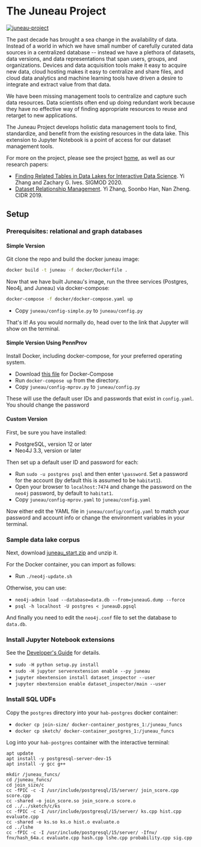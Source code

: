 # The Juneau Project

[![juneau-project](https://circleci.com/gh/juneau-project/juneau.svg?style=shield)](https://app.circleci.com/pipelines/github/juneau-project)
 
The past decade has brought a sea change in the availability of data. Instead of a world in which we have small number 
of carefully curated data sources in a centralized database -- instead we have a plethora of datasets, data versions, 
and data representations that span users, groups, and organizations. Devices and data acquisition tools make it easy to 
acquire new data, cloud hosting makes it easy to centralize and share files, and cloud data analytics and machine learning
 tools have driven a desire to integrate and extract value from that data.

We have been missing management tools to centralize and capture such data resources. Data scientists often end up doing
 redundant work because they have no effective way of finding appropriate resources to reuse and retarget to new applications.

The Juneau Project develops holistic data management tools to find, standardize, and benefit from the existing resources
 in the data lake.  This extension to Jupyter Notebook is a point of access for our dataset management tools. 

For more on the project, please see the project
[home](https://dbappserv.cis.upenn.edu/home/?q=node/259), as well as our research papers:

* [Finding Related Tables in Data Lakes for Interactive Data Science](https://www.cis.upenn.edu/~zives/research/Finding_Related_Tables_in_Data_Lakes_for_Interactive_Data_Science.pdf). Yi Zhang and Zachary G. Ives. SIGMOD 2020.
* [Dataset Relationship Management](http://cidrdb.org/cidr2019/papers/p55-ives-cidr19.pdf). Yi Zhang, Soonbo Han, Nan Zheng. CIDR 2019.

## Setup

### Prerequisites: relational and graph databases

#### Simple Version

Git clone the repo and build the docker juneau image:

```bash
docker build -t juneau -f docker/Dockerfile .
```

Now that we have built Juneau's image, run the three services (Postgres, Neo4j, and Juneau) via
docker-compose:

```bash
docker-compose -f docker/docker-compose.yaml up
```

* Copy `juneau/config-simple.py` to `juneau/config.py`

That's it! As you would normally do, head over to the link that Jupyter will show on the terminal.


#### Simple Version Using PennProv

Install Docker, including docker-compose, for your preferred operating system.

* Download [this file](https://bitbucket.org/penndb/pennprov/raw/f6fa02fdebdd1bf99a6abc25f56b9dcaf4d28e26/docker-container/docker-compose.yml) for Docker-Compose
* Run `docker-compose up` from the directory.
* Copy `juneau/config-mprov.py` to `juneau/config.py`

These will use the default user IDs and passwords that exist in `config.yaml`.  You should change the password 

#### Custom Version

First, be sure you have installed:

* PostgreSQL, version 12 or later
* Neo4J 3.3, version or later

Then set up a default user ID and password for each: 

* Run `sudo -u postgres psql` and then enter `\password`.  Set a password for the account (by default this is assumed to be `habitat1`).
* Open your browser to `localhost:7474` and change the password on the `neo4j` password, by default to `habitat1`.
* Copy `juneau/config-mprov.yaml` to `juneau/config.yaml` 

Now either edit the YAML file in `juneau/config/config.yaml` to match your password and account info or
change the environment variables in your terminal.

### Sample data lake corpus

Next, download [juneau_start.zip](https://slack-files.com/T239LE4BH-F017E751CR2-dc5d4c5c86) and unzip it.

For the Docker container, you can import as follows:
* Run `./neo4j-update.sh`

Otherwise, you can use:
* `neo4j-admin load --database=data.db --from=juneauG.dump --force`
* `psql -h localhost -U postgres < juneauD.pgsql`

And finally you need to edit the `neo4j.conf` file to set the database
to `data.db`.

### Install Jupyter Notebook extensions

See the [Developer's Guide](docs/Developers.md) for details.

* `sudo -H python setup.py install`
* `sudo -H jupyter serverextension enable --py juneau`
* `jupyter nbextension install dataset_inspector --user`
* `jupyter nbextension enable dataset_inspector/main --user`

### Install SQL UDFs

Copy the `postgres` directory into your `hab-postgres` docker container:

* `docker cp join-size/ docker-container_postgres_1:/juneau_funcs`
* `docker cp sketch/ docker-container_postgres_1:/juneau_funcs`


Log into your `hab-postgres` container with the interactive terminal:

```
apt update
apt install -y postgresql-server-dev-15
apt install -y gcc g++

mkdir /juneau_funcs/
cd /juneau_funcs/
cd join_size/c
cc -fPIC -c -I /usr/include/postgresql/15/server/ join_score.cpp score.cpp
cc -shared -o join_score.so join_score.o score.o
cd ../../sketch/c/ks
cc -fPIC -c -I /usr/include/postgresql/15/server/ ks.cpp hist.cpp evaluate.cpp
cc -shared -o ks.so ks.o hist.o evaluate.o
cd ../lshe
cc -fPIC -c -I /usr/include/postgresql/15/server/ -Ifnv/ fnv/hash_64a.c evaluate.cpp hash.cpp lshe.cpp probability.cpp sig.cpp
```
